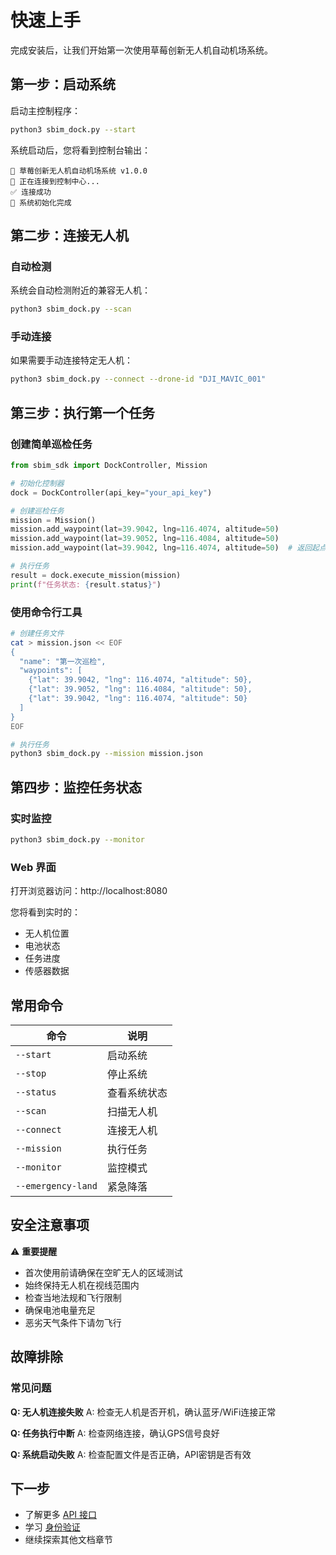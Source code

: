 # 快速上手

完成安装后，让我们开始第一次使用草莓创新无人机自动机场系统。

## 第一步：启动系统

启动主控制程序：

```bash
python3 sbim_dock.py --start
```

系统启动后，您将看到控制台输出：

```
🚀 草莓创新无人机自动机场系统 v1.0.0
📡 正在连接到控制中心...
✅ 连接成功
🔧 系统初始化完成
```

## 第二步：连接无人机

### 自动检测

系统会自动检测附近的兼容无人机：

```bash
python3 sbim_dock.py --scan
```

### 手动连接

如果需要手动连接特定无人机：

```bash
python3 sbim_dock.py --connect --drone-id "DJI_MAVIC_001"
```

## 第三步：执行第一个任务

### 创建简单巡检任务

```python
from sbim_sdk import DockController, Mission

# 初始化控制器
dock = DockController(api_key="your_api_key")

# 创建巡检任务
mission = Mission()
mission.add_waypoint(lat=39.9042, lng=116.4074, altitude=50)
mission.add_waypoint(lat=39.9052, lng=116.4084, altitude=50)
mission.add_waypoint(lat=39.9042, lng=116.4074, altitude=50)  # 返回起点

# 执行任务
result = dock.execute_mission(mission)
print(f"任务状态: {result.status}")
```

### 使用命令行工具

```bash
# 创建任务文件
cat > mission.json << EOF
{
  "name": "第一次巡检",
  "waypoints": [
    {"lat": 39.9042, "lng": 116.4074, "altitude": 50},
    {"lat": 39.9052, "lng": 116.4084, "altitude": 50},
    {"lat": 39.9042, "lng": 116.4074, "altitude": 50}
  ]
}
EOF

# 执行任务
python3 sbim_dock.py --mission mission.json
```

## 第四步：监控任务状态

### 实时监控

```bash
python3 sbim_dock.py --monitor
```

### Web 界面

打开浏览器访问：http://localhost:8080

您将看到实时的：
- 无人机位置
- 电池状态
- 任务进度
- 传感器数据

## 常用命令

| 命令 | 说明 |
|------|------|
| `--start` | 启动系统 |
| `--stop` | 停止系统 |
| `--status` | 查看系统状态 |
| `--scan` | 扫描无人机 |
| `--connect` | 连接无人机 |
| `--mission` | 执行任务 |
| `--monitor` | 监控模式 |
| `--emergency-land` | 紧急降落 |

## 安全注意事项

⚠️ **重要提醒**

- 首次使用前请确保在空旷无人的区域测试
- 始终保持无人机在视线范围内
- 检查当地法规和飞行限制
- 确保电池电量充足
- 恶劣天气条件下请勿飞行

## 故障排除

### 常见问题

**Q: 无人机连接失败**
A: 检查无人机是否开机，确认蓝牙/WiFi连接正常

**Q: 任务执行中断**
A: 检查网络连接，确认GPS信号良好

**Q: 系统启动失败**
A: 检查配置文件是否正确，API密钥是否有效

## 下一步

- 了解更多 [API 接口](../api/overview)
- 学习 [身份验证](../api/authentication)
- 继续探索其他文档章节

